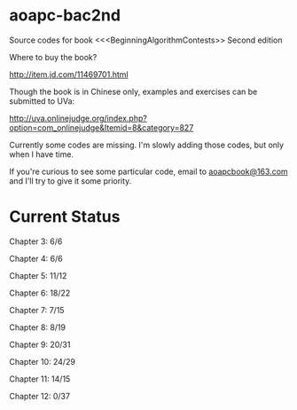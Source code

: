 aoapc-bac2nd
============

Source codes for book &lt;&lt;&lt;BeginningAlgorithmContests>> Second edition

Where to buy the book?

http://item.jd.com/11469701.html

Though the book is in Chinese only, examples and exercises can be submitted to UVa:

http://uva.onlinejudge.org/index.php?option=com_onlinejudge&Itemid=8&category=827

Currently some codes are missing. I'm slowly adding those codes, but only when I have time.

If you're curious to see some particular code, email to aoapcbook@163.com and I'll try to give it some priority.

Current Status
==============

Chapter 3: 6/6

Chapter 4: 6/6

Chapter 5: 11/12

Chapter 6: 18/22

Chapter 7: 7/15

Chapter 8: 8/19

Chapter 9: 20/31

Chapter 10: 24/29

Chapter 11: 14/15

Chapter 12: 0/37
